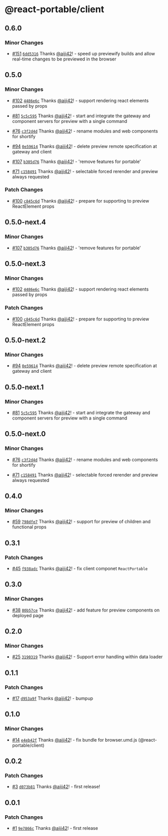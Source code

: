 # @react-portable/client

## 0.6.0

### Minor Changes

- [#151](https://github.com/ateam-dev/react-portable/pull/151) [`6dd5316`](https://github.com/ateam-dev/react-portable/commit/6dd5316ced9dba468805fc193867a4b914c3d2df) Thanks [@aiji42](https://github.com/aiji42)! - speed up previewify builds and allow real-time changes to be previewed in the browser

## 0.5.0

### Minor Changes

- [#102](https://github.com/ateam-dev/react-portable/pull/102) [`4486e6c`](https://github.com/ateam-dev/react-portable/commit/4486e6c8ddfb0a2eaa8447a3dd620f28ca5a6807) Thanks [@aiji42](https://github.com/aiji42)! - support rendering react elements passed by props

- [#81](https://github.com/ateam-dev/react-portable/pull/81) [`5c5c595`](https://github.com/ateam-dev/react-portable/commit/5c5c595a90ecb0db06d487be8b69b0eb2b956eab) Thanks [@aiji42](https://github.com/aiji42)! - start and integrate the gateway and component servers for preview with a single command

- [#76](https://github.com/ateam-dev/react-portable/pull/76) [`c3f2d4d`](https://github.com/ateam-dev/react-portable/commit/c3f2d4d8112fd8475b83d84245a88c7a4e6650c6) Thanks [@aiji42](https://github.com/aiji42)! - rename modules and web components for shortify

- [#94](https://github.com/ateam-dev/react-portable/pull/94) [`0e59614`](https://github.com/ateam-dev/react-portable/commit/0e59614807f7d55dbd98f33942d1f9f49e4381f4) Thanks [@aiji42](https://github.com/aiji42)! - delete preview remote specification at gateway and client

- [#107](https://github.com/ateam-dev/react-portable/pull/107) [`b305d76`](https://github.com/ateam-dev/react-portable/commit/b305d76900ff4b53bf647bb89e21ac128475018d) Thanks [@aiji42](https://github.com/aiji42)! - 'remove features for portable'

- [#71](https://github.com/ateam-dev/react-portable/pull/71) [`c158491`](https://github.com/ateam-dev/react-portable/commit/c1584916ad057c5b3c15e3f0ee2a561134db4420) Thanks [@aiji42](https://github.com/aiji42)! - selectable forced rerender and preview always requested

### Patch Changes

- [#100](https://github.com/ateam-dev/react-portable/pull/100) [`c845c6d`](https://github.com/ateam-dev/react-portable/commit/c845c6dfbd862af50b3b8ff8a4358de8933859f5) Thanks [@aiji42](https://github.com/aiji42)! - prepare for supporting to preview ReactElement props

## 0.5.0-next.4

### Minor Changes

- [#107](https://github.com/ateam-dev/react-portable/pull/107) [`b305d76`](https://github.com/ateam-dev/react-portable/commit/b305d76900ff4b53bf647bb89e21ac128475018d) Thanks [@aiji42](https://github.com/aiji42)! - 'remove features for portable'

## 0.5.0-next.3

### Minor Changes

- [#102](https://github.com/ateam-dev/react-portable/pull/102) [`4486e6c`](https://github.com/ateam-dev/react-portable/commit/4486e6c8ddfb0a2eaa8447a3dd620f28ca5a6807) Thanks [@aiji42](https://github.com/aiji42)! - support rendering react elements passed by props

### Patch Changes

- [#100](https://github.com/ateam-dev/react-portable/pull/100) [`c845c6d`](https://github.com/ateam-dev/react-portable/commit/c845c6dfbd862af50b3b8ff8a4358de8933859f5) Thanks [@aiji42](https://github.com/aiji42)! - prepare for supporting to preview ReactElement props

## 0.5.0-next.2

### Minor Changes

- [#94](https://github.com/ateam-dev/react-portable/pull/94) [`0e59614`](https://github.com/ateam-dev/react-portable/commit/0e59614807f7d55dbd98f33942d1f9f49e4381f4) Thanks [@aiji42](https://github.com/aiji42)! - delete preview remote specification at gateway and client

## 0.5.0-next.1

### Minor Changes

- [#81](https://github.com/ateam-dev/react-portable/pull/81) [`5c5c595`](https://github.com/ateam-dev/react-portable/commit/5c5c595a90ecb0db06d487be8b69b0eb2b956eab) Thanks [@aiji42](https://github.com/aiji42)! - start and integrate the gateway and component servers for preview with a single command

## 0.5.0-next.0

### Minor Changes

- [#76](https://github.com/ateam-dev/react-portable/pull/76) [`c3f2d4d`](https://github.com/ateam-dev/react-portable/commit/c3f2d4d8112fd8475b83d84245a88c7a4e6650c6) Thanks [@aiji42](https://github.com/aiji42)! - rename modules and web components for shortify

- [#71](https://github.com/ateam-dev/react-portable/pull/71) [`c158491`](https://github.com/ateam-dev/react-portable/commit/c1584916ad057c5b3c15e3f0ee2a561134db4420) Thanks [@aiji42](https://github.com/aiji42)! - selectable forced rerender and preview always requested

## 0.4.0

### Minor Changes

- [#59](https://github.com/ateam-dev/react-portable/pull/59) [`798dfe7`](https://github.com/ateam-dev/react-portable/commit/798dfe7ba03612cad6124a7296e8fdb440e4a17f) Thanks [@aiji42](https://github.com/aiji42)! - support for preview of children and functional props

## 0.3.1

### Patch Changes

- [#45](https://github.com/ateam-dev/react-portable/pull/45) [`f938adc`](https://github.com/ateam-dev/react-portable/commit/f938adc5e29a314718a2dd67e598513b8d73f7c2) Thanks [@aiji42](https://github.com/aiji42)! - fix client componet `ReactPortable`

## 0.3.0

### Minor Changes

- [#38](https://github.com/ateam-dev/react-portable/pull/38) [`80b57ce`](https://github.com/ateam-dev/react-portable/commit/80b57ce375318a1e8a229f4f55fd3902358f8c80) Thanks [@aiji42](https://github.com/aiji42)! - add feature for preview components on deployed page

## 0.2.0

### Minor Changes

- [#25](https://github.com/ateam-dev/react-portable/pull/25) [`3190319`](https://github.com/ateam-dev/react-portable/commit/3190319d3c0cde8c8344a7f5f3cf508106a76d6c) Thanks [@aiji42](https://github.com/aiji42)! - Support error handling within data loader

## 0.1.1

### Patch Changes

- [#17](https://github.com/ateam-dev/react-portable/pull/17) [`d953a9f`](https://github.com/ateam-dev/react-portable/commit/d953a9f4b9fb8e40a4f291af444e8a872ca7a5bf) Thanks [@aiji42](https://github.com/aiji42)! - bumpup

## 0.1.0

### Minor Changes

- [#14](https://github.com/ateam-dev/react-portable/pull/14) [`e4eb42f`](https://github.com/ateam-dev/react-portable/commit/e4eb42f1df4fca90d312e5c93251d1a7ea95f1d4) Thanks [@aiji42](https://github.com/aiji42)! - fix bundle for browser.umd.js (@react-portable/client)

## 0.0.2

### Patch Changes

- [#3](https://github.com/ateam-dev/react-portable/pull/3) [`d073b81`](https://github.com/ateam-dev/react-portable/commit/d073b8196680285c85bf70a5484df4fda7c8dff3) Thanks [@aiji42](https://github.com/aiji42)! - first release!

## 0.0.1

### Patch Changes

- [#1](https://github.com/ateam-dev/react-portable/pull/1) [`9e7866c`](https://github.com/ateam-dev/react-portable/commit/9e7866c26b7ca994a5d32a177759f66bafe3800c) Thanks [@aiji42](https://github.com/aiji42)! - first release
